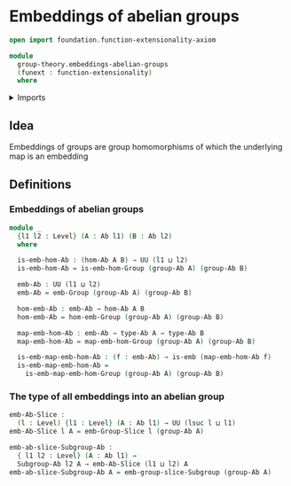 # Embeddings of abelian groups

```agda
open import foundation.function-extensionality-axiom

module
  group-theory.embeddings-abelian-groups
  (funext : function-extensionality)
  where
```

<details><summary>Imports</summary>

```agda
open import foundation.embeddings funext
open import foundation.universe-levels

open import group-theory.abelian-groups funext
open import group-theory.embeddings-groups funext
open import group-theory.homomorphisms-abelian-groups funext
open import group-theory.subgroups-abelian-groups funext
```

</details>

## Idea

Embeddings of groups are group homomorphisms of which the underlying map is an
embedding

## Definitions

### Embeddings of abelian groups

```agda
module _
  {l1 l2 : Level} (A : Ab l1) (B : Ab l2)
  where

  is-emb-hom-Ab : (hom-Ab A B) → UU (l1 ⊔ l2)
  is-emb-hom-Ab = is-emb-hom-Group (group-Ab A) (group-Ab B)

  emb-Ab : UU (l1 ⊔ l2)
  emb-Ab = emb-Group (group-Ab A) (group-Ab B)

  hom-emb-Ab : emb-Ab → hom-Ab A B
  hom-emb-Ab = hom-emb-Group (group-Ab A) (group-Ab B)

  map-emb-hom-Ab : emb-Ab → type-Ab A → type-Ab B
  map-emb-hom-Ab = map-emb-hom-Group (group-Ab A) (group-Ab B)

  is-emb-map-emb-hom-Ab : (f : emb-Ab) → is-emb (map-emb-hom-Ab f)
  is-emb-map-emb-hom-Ab =
    is-emb-map-emb-hom-Group (group-Ab A) (group-Ab B)
```

### The type of all embeddings into an abelian group

```agda
emb-Ab-Slice :
  (l : Level) {l1 : Level} (A : Ab l1) → UU (lsuc l ⊔ l1)
emb-Ab-Slice l A = emb-Group-Slice l (group-Ab A)

emb-ab-slice-Subgroup-Ab :
  { l1 l2 : Level} (A : Ab l1) →
  Subgroup-Ab l2 A → emb-Ab-Slice (l1 ⊔ l2) A
emb-ab-slice-Subgroup-Ab A = emb-group-slice-Subgroup (group-Ab A)
```
